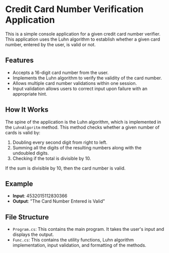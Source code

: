 # Credit Card Number Verification Application

This is a simple console application for a given credit card number verifier. This application uses the Luhn algorithm to establish whether a given card number, entered by the user, is valid or not.

## Features
- Accepts a 16-digit card number from the user.
- Implements the Luhn algorithm to verify the validity of the card number.
- Allows multiple card number validations within one session.
- Input validation allows users to correct input upon failure with an appropriate hint.

## How It Works
The spine of the application is the Luhn algorithm, which is implemented in the `LuhnAlgoritm` method. This method checks whether a given number of cards is valid by:
1. Doubling every second digit from right to left.
2. Summing all the digits of the resulting numbers along with the undoubled digits.
3. Checking if the total is divisible by 10.

If the sum is divisible by 10, then the card number is valid.

## Example
- **Input**: 4532015112830366
- **Output**: "The Card Number Entered is Valid"

## File Structure
- `Program.cs`: This contains the main program. It takes the user's input and displays the output.
- `Func.cs`: This contains the utility functions, Luhn algorithm implementation, input validation, and formatting of the methods.



